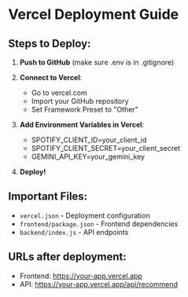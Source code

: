 # Vercel Deployment Guide

## Steps to Deploy:

1. **Push to GitHub** (make sure .env is in .gitignore)
2. **Connect to Vercel**:
   - Go to vercel.com
   - Import your GitHub repository
   - Set Framework Preset to "Other"

3. **Add Environment Variables in Vercel**:
   - SPOTIFY_CLIENT_ID=your_client_id
   - SPOTIFY_CLIENT_SECRET=your_client_secret  
   - GEMINI_API_KEY=your_gemini_key

4. **Deploy!**

## Important Files:
- `vercel.json` - Deployment configuration
- `frontend/package.json` - Frontend dependencies
- `backend/index.js` - API endpoints

## URLs after deployment:
- Frontend: https://your-app.vercel.app
- API: https://your-app.vercel.app/api/recommend